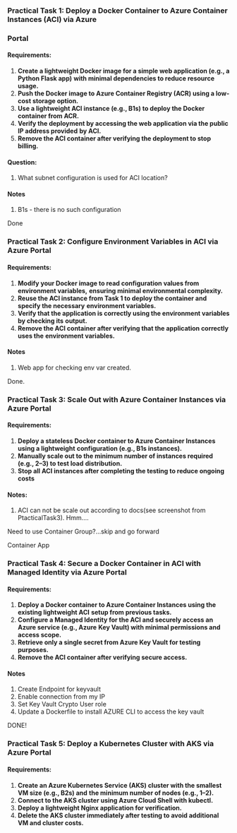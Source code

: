 ### Practical Task 1: Deploy a Docker Container to Azure Container Instances (ACI) via Azure
### Portal
#### Requirements:
1. **Create a lightweight Docker image for a simple web application (e.g., a Python Flask app)**
**with minimal dependencies to reduce resource usage.**
2. **Push the Docker image to Azure Container Registry (ACR) using a low-cost storage option.**
3. **Use a lightweight ACI instance (e.g., B1s) to deploy the Docker container from ACR.**
4. **Verify the deployment by accessing the web application via the public IP address provided**
**by ACI.**
5. **Remove the ACI container after verifying the deployment to stop billing.**

#### Question:
1. What subnet configuration is used for ACI location?

#### Notes
1. B1s - there is no such configuration

Done

### Practical Task 2: Configure Environment Variables in ACI via Azure Portal
#### Requirements:
1. **Modify your Docker image to read configuration values from environment variables,**
**ensuring minimal environmental complexity.**
2. **Reuse the ACI instance from Task 1 to deploy the container and specify the necessary**
**environment variables.**
3. **Verify that the application is correctly using the environment variables by checking its**
**output.**
4. **Remove the ACI container after verifying that the application correctly uses the**
**environment variables.**

#### Notes
1. Web app for checking env var created.

Done.

### Practical Task 3: Scale Out with Azure Container Instances via Azure Portal
#### Requirements:
1. **Deploy a stateless Docker container to Azure Container Instances using a lightweight**
**configuration (e.g., B1s instances).**
2. **Manually scale out to the minimum number of instances required (e.g., 2–3) to test load**
**distribution.**
3. **Stop all ACI instances after completing the testing to reduce ongoing costs**

#### Notes:
1. ACI can not be scale out according to docs(see screenshot from PtacticalTask3). Hmm....

Need to use Container Group?...skip and go forward

Container App


### Practical Task 4: Secure a Docker Container in ACI with Managed Identity via Azure Portal
#### Requirements:
1. **Deploy a Docker container to Azure Container Instances using the existing lightweight ACI**
**setup from previous tasks.**
2. **Configure a Managed Identity for the ACI and securely access an Azure service (e.g., Azure**
**Key Vault) with minimal permissions and access scope.**
3. **Retrieve only a single secret from Azure Key Vault for testing purposes.**
4. **Remove the ACI container after verifying secure access.**

#### Notes
1. Create Endpoint for keyvault 
2. Enable connection from my IP
3. Set Key Vault Crypto User role
4. Update a Dockerfile to install AZURE CLI to access the key vault


DONE!

### Practical Task 5: Deploy a Kubernetes Cluster with AKS via Azure Portal
#### Requirements:
1. **Create an Azure Kubernetes Service (AKS) cluster with the smallest VM size (e.g., B2s) and**
**the minimum number of nodes (e.g., 1–2).**
2. **Connect to the AKS cluster using Azure Cloud Shell with kubectl.**
3. **Deploy a lightweight Nginx application for verification.**
4. **Delete the AKS cluster immediately after testing to avoid additional VM and cluster costs.**
